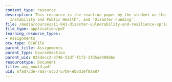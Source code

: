 ```yaml
---
content_type: resource
description: This resource is the reaction paper by the student on the topics 'Climate
  Instability and Public Health', and 'Disaster Funding'.
file: /media/courses/11-941-disaster-vulnerability-and-resilience-spring-2005/6fad73de7aa75c5357b9eb6d3ef0aa87_amy_mowl4.pdf
file_type: application/pdf
learning_resource_types:
- Assignments
ocw_type: OCWFile
parent_title: Assignments
parent_type: CourseSection
parent_uid: 025decc2-3746-51df-f1f2-1fd5ad489b6e
resourcetype: Document
title: amy_mowl4.pdf
uid: 6fad73de-7aa7-5c53-57b9-eb6d3ef0aa87
---
```


